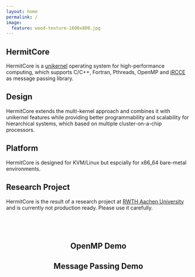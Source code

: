 ```yaml
---
layout: home
permalink: /
image:
  feature: wood-texture-1600x800.jpg
---
```


<div class="tiles">

<div class="tile">
  <h2 class="post-title">HermitCore</h2>
  <p class="post-excerpt">HermitCore is a <a href="http://unikernel.org">unikernel</a> operating system for high-performance computing, which supports C/C++, Fortran, Pthreads, OpenMP and <a href="http://www.lfbs.rwth-aachen.de/publications/files/iRCCE.pdf">iRCCE</a> as message passing library.</p>
</div><!-- /.tile -->

<div class="tile">
  <h2 class="post-title">Design</h2>
  <p class="post-excerpt">HermitCore extends the multi-kernel approach and combines it with unikernel features while providing better programmability and scalability for hierarchical systems, which based on multiple cluster-on-a-chip processors.</p>
</div><!-- /.tile -->

<div class="tile">
  <h2 class="post-title">Platform</h2>
  <p class="post-excerpt">HermitCore is designed for KVM/Linux but espcially for x86_64 bare-metal environments.</p>
</div><!-- /.tile -->

<div class="tile">
  <h2 class="post-title">Research Project</h2>
  <p class="post-excerpt">HermitCore is the result of a research project at <a href="http://www.os.rwth-aachen.de">RWTH Aachen University</a> and is currently not production ready. Please use it carefully.</p>
</div><!-- /.tile -->

</div><!-- /.tiles -->

<h2 class="post-title"> &nbsp; </h2>
<div style="width:100%; margin:0; auto" align="center">

<div style="width:100%; margin:0; auto">
<h2 class="post-title">OpenMP Demo</h2>
<script type="text/javascript" src="https://asciinema.org/a/06yk7ltvvos9l626ut6xk9h7b.js" id="asciicast-06yk7ltvvos9l626ut6xk9h7b" async></script>
<p> </p>
</div>

<div style="width:100%; margin:0 auto;">
<h2 class="post-title">Message Passing Demo</h2>
<script type="text/javascript" src="https://asciinema.org/a/1nwbnhi957hxpmet1zsxcoyg5.js" id="asciicast-1nwbnhi957hxpmet1zsxcoyg5" async></script>
<p> </p>
</div>

</div>
